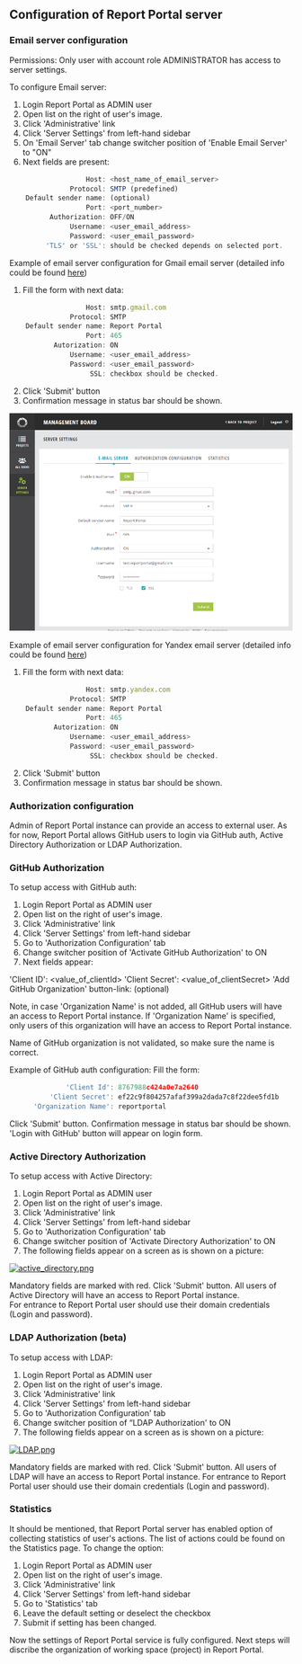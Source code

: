Configuration of Report Portal server
-------------------------------------

### Email server configuration

Permissions: Only user with account role ADMINISTRATOR has access to server settings.

To configure Email server:

1. Login Report Portal as ADMIN user
2. Open list on the right of user's image.
3. Click 'Administrative' link 
4. Click 'Server Settings' from left-hand sidebar
5. On 'Email Server' tab change switcher position of 'Enable Email Server' to "ON"
6. Next fields are present:
```javascript
                   Host: <host_name_of_email_server>
               Protocol: SMTP (predefined)
    Default sender name: (optional)
                   Port: <port_number>
          Authorization: OFF/ON 
               Username: <user_email_address>
               Password: <user_email_password>
         'TLS' or 'SSL': should be checked depends on selected port.
```

Example of email server configuration for Gmail email server (detailed info could be found [here](https://support.google.com/a/answer/176600?hl=en))
 
1. Fill the form with next data:
```javascript
                   Host: smtp.gmail.com
               Protocol: SMTP
    Default sender name: Report Portal
                   Port: 465
           Autorization: ON
               Username: <user_email_address>
               Password: <user_email_password>
                    SSL: checkbox should be checked.
```
2. Click 'Submit' button
3. Confirmation message in status bar should be shown.

[ ![Image](Images/userGuide/gettingStarted/gmail.png) ](https://youtu.be/0919itAaixk)

Example of email server configuration for Yandex email server (detailed info could be found [here](https://yandex.com/support/mail-new/mail-clients.html))
 
1. Fill the form with next data:
```javascript
                   Host: smtp.yandex.com
               Protocol: SMTP
    Default sender name: Report Portal
                   Port: 465
           Autorization: ON
               Username: <user_email_address>
               Password: <user_email_password>
                    SSL: checkbox should be checked.
```
2. Click 'Submit' button
3. Confirmation message in status bar should be shown.

### Authorization configuration
Admin of Report Portal instance can provide an access to external user. 
As for now, Report Portal allows GitHub users to login via GitHub auth, Active Directory Authorization or LDAP Authorization.

### GitHub Authorization
To setup access with GitHub auth:
1. Login Report Portal as ADMIN user
2. Open list on the right of user's image.
3. Click 'Administrative' link 
4. Click 'Server Settings' from left-hand sidebar
5. Go to 'Authorization Configuration' tab
6. Change switcher position of 'Activate GitHub Authorization' to ON
7. Next fields appear:

  'Client ID': <value_of_clientId>
  'Client Secret': <value_of_clientSecret>
  'Add GitHub Organization' button-link: (optional)

Note, in case 'Organization Name' is not added, all GitHub users will have an access to Report Portal instance.
If 'Organization Name' is specified, only users of this organization will have an access to Report Portal instance.

Name of GitHub organization is not validated, so make sure the name is correct.

Example of GitHub auth configuration:
 Fill the form:
 ```javascript 
               'Client Id': 8767988c424a0e7a2640
           'Client Secret': ef22c9f804257afaf399a2dada7c8f22dee5fd1b
       'Organization Name': reportportal
  ```
 Click 'Submit' button.
 Confirmation message in status bar should be shown.
 'Login with GitHub' button will appear on login form.
 
 ### Active Directory Authorization
To setup access with Active Directory:
1. Login Report Portal as ADMIN user
2. Open list on the right of user's image.
3. Click 'Administrative' link
4. Click 'Server Settings' from left-hand sidebar
5. Go to 'Authorization Configuration' tab
6. Change switcher position of 'Activate Directory Authorization' to ON
7. The following fields appear on a screen as is shown on a picture:

[ ![active_directory.png](documentation/src/Images/userGuide/gettingStarted/active_directory.png) ](documentation/src/Images/userGuide/gettingStarted/active_directory.png)

Mandatory fields are marked with red. 
Click 'Submit' button.
All users of Active Directory will have an access to Report Portal instance.  
For entrance to Report Portal user should use their domain credentials (Login and password).

### LDAP Authorization (beta)
To setup access with LDAP:
1. Login Report Portal as ADMIN user
2. Open list on the right of user's image.
3. Click 'Administrative' link
4. Click 'Server Settings' from left-hand sidebar
5. Go to 'Authorization Configuration' tab
6. Change switcher position of “LDAP Authorization' to ON
7. The following fields appear on a screen as is shown on a picture:

[ ![LDAP.png](documentation/src/Images/userGuide/gettingStarted/LDAP.png) ](documentation/src/Images/userGuide/gettingStarted/LDAP.png)

Mandatory fields are marked with red. 
Click 'Submit' button.
All users of LDAP will have an access to Report Portal instance. For entrance to Report Portal user should use their domain credentials (Login and password).


### Statistics
It should be mentioned, that Report Portal server has enabled option of collecting statistics of user's actions.
The list of actions could be found on the Statistics page.
To change the option:
1. Login Report Portal as ADMIN user
2. Open list on the right of user's image.
3. Click 'Administrative' link 
4. Click 'Server Settings' from left-hand sidebar
5. Go to 'Statistics' tab
6. Leave the default setting or deselect the checkbox
7. Submit if setting has been changed.

Now the settings of Report Portal service is fully configured.
Next steps will discribe the organization of working space (project) in Report Portal.
